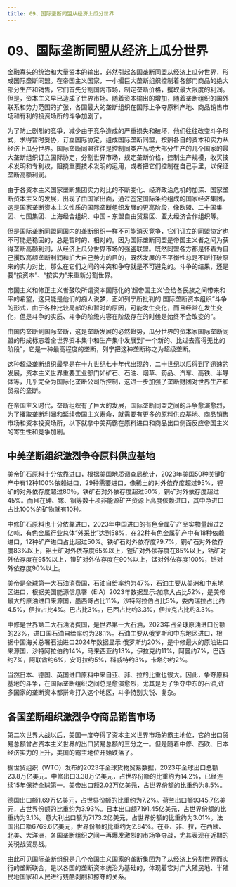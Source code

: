 ```yaml
---
title: 09、国际垄断同盟从经济上瓜分世界
---
```


# 09、国际垄断同盟从经济上瓜分世界
金融寡头的统治和大量资本的输出，必然引起各国垄断同盟从经济上瓜分世界，形成国际垄断同盟。在帝国主义国家，一小撮巨大垄断组织控制着各部门商品的绝大部分生产和销售，它们首先分割国内市场，制定垄断价格，攫取最大限度的利润。但是，资本主义早已造成了世界市场。随着资本输出的增加，随着垄断组织的国外联系和势力范围的扩张，各国最大的垄断组织在国际上争夺原料产地、商品销售市场和有利的投资场所的斗争加剧了。

为了防止剧烈的竞爭，减少由于竞争造成的严重损失和破坏，他们往往改变斗争形式，求得暂时妥协，订立国际协定，组成国际垄断同盟，按照各自的资本和实力从经济上瓜分世界。国际垄断同盟往往是控制同类产品绝大部分生产的几个国家的最大垄断组织订立国际协定，分割世界市场，规定垄断价格，控制生产规模，收买技术发明和专利权，阻挠重要技术发明的运用，或者把它们控制在自己手里，以保证垄断高额利润。

由于各资本主义国家垄断集团实力对比的不断变化、经济政治危机的加深、国家垄断资本主义的发展，出现了由国家出面，通过签定国际条约组成的国家经济集团，这是国家垄断资本主义性质的国际垄断组织发展的更高阶段，像欧盟、二十国集团、七国集团、上海经合组织、中国 - 东盟自由贸易区、亚太经济合作组织等。

但是国际垄断同盟同国内的垄断组织一样不可能消灭竞争，它们订立的同盟协定也不可能是稳固的，总是暂时的、相对的。因为国际垄断同盟是帝国主义者之间为获得垄断高额利润，从经济上瓜分世界市场的强盗联盟。既然同盟各方都是怀着为自己攫取高额垄断利润和扩大自己势力的目的，既然发展的不平衡性总是不断打破原来的实力对比，那么在它们之间的冲突和争夺就是不可避免的。斗争的结果，还是要“按资本”、“按实力”来重新分割世界。

帝国主义和修正主义者鼓吹所谓资本国际化的‘超帝国主义’会给各民族之间带来和平的希望，这只能是他们的痴人说梦，正如列宁所批判的:国际垄断资本组织“斗争的形式，由于各种比较局部的和暂时的原因，可能发生变化，而且经常在发生变化，但是斗争的实质、斗争的阶级内容在阶级存在的时候是始终不会改变的”。

由国内垄断到国际垄断，这是垄断发展的必然趋势，瓜分世界的资本家国际垄断同盟的形成标志着全世界资本集中和生产集中发展到“一个新的、比过去高得无比的阶段”，它是一种最高程度的垄断，列宁把这种垄断称之为超级垄断。

这种超级垄断组织最早是在十九世纪七十年代出现的，二十世纪以后得到了迅速的发展，资本主义世界重要工业部门如矿石、石油、烟草、药品、汽车、高铁、半导体等，几乎完全为国际化垄断公司所控制，这进一步加强了垄断财团对世界生产和贸易的垄断。

在帝国主义时代，垄断组织有了巨大的发展，国际垄断同盟之间的斗争愈演愈烈，为了攫取垄断利润和延续帝国主义寿命，就需要有更多的原料供应基地、商品销售市场和资本投资场所，以下就拿中美两霸在原料进口和商品出口侧面反应帝国主义的寄生性和竞争加剧。

## 中美垄断组织激烈争夺原料供应基地

美帝矿石原料十分依靠进口，根据美国地质调查局统计，2023年美国50种关键矿产中有12种100%依赖进口，29种需要进口，像稀土的对外依存度超过95%，锂矿的对外依存度超过80％，铁矿石对外依存度超过50%，铜矿对外依存度超过45%。而且在砷、镓、铟等数十项非能源矿产资源上高度依赖进口，其中净进口占比100%的矿物就有10种。

中修矿石原料也十分依靠进口，2023年中国进口的有色金属矿产品实物量超过2亿吨，有色金属行业总体“外采比”达到58%，在22种有色金属矿产中有18种依赖进口，12种矿产进口占比超过50%。铁矿石对外依存度79.7%，铜矿石对外依存度83%以上，铝土矿对外依存度65%以上，锂矿对外依存度在85%以上，钴矿对外依存度在95%以上，镍矿对外依存度在90%以上，锰对外依存度100%，锆对外依存度90%以上。

美帝是全球第一大石油消费国，石油自给率约为47%，石油主要从美洲和中东地区进口，根据美国能源信息署（EIA）2023年数据显示:加拿大占比52%，是美帝最大的原油进口来源国，墨西哥占比11%，沙特阿拉伯占比5%，委内瑞拉占比约4.5%，伊拉占比4%。巴占比3%。，巴西占比约3.3%，伊拉克占比约3.3%。

中修是世界第二大石油消费国，是世界第一大石油，2023年占全球原油进口份额的23%，进口国石油自给率约为28.1%。石油主要从俄罗斯和中东地区进口，根据中国海关总署石油进口2024年数据显示:俄罗斯约20%，是中修最大的原油进口来源国，沙特阿拉伯约14%，马来西亚约13%，伊拉克约11%，阿曼约7%，巴西约7%，阿联酋约6%，安哥拉约5%，科威特约3%，卡塔尔约2%。

当然日本、德国、英国进口原料中来自亚、非、拉的比重也很大。因此，争夺原料基地的斗争，在国际垄断组织之间总是愈演愈烈，尤其是为了争夺中东的石油,许多国家的垄断资本都拼命打入这个地区，斗争特别尖锐、复杂。

## 各国垄断组织激烈争夺商品销售市场

第二次世界大战以后，美国一度夺得了资本主义世界市场的霸主地位，它的出口贸易总额曾占资本主义世界的出口贸易总额的三分之一。但是随着中修、西欧、日本经济实力的上升，美国的霸主地位开始跌落了。

据世贸组织（WTO）发布的2023年全球货物贸易数据，2023年全球出口总额23.8万亿美元。中修出口3.38万亿美元，占世界份额的比重约为14.2%，已经连续15年保持全球第一。美帝出口额2.02万亿美元，占世界份额的比重约为8.5%。

德国出口额1.69万亿美元，占世界份额的比重约为7.2%。荷兰出口额9345.7亿美元，占世界份额的比重约为3.93%。日本出口额7191.45亿美元，占世界份额的比重约为3.1%。意大利出口额为7173.2亿美元，占世界份额的比重约为3.01%。法国出口额6769.6亿美元，世界份额的比重约为2.84%。在亚、非、拉，在西欧、北美、大洋洲，各国垄断组织之间一再爆发激烈的市场争夺战，尤其表现在近期的关税战贸易战。

由此可见国际垄断组织是几个帝国主义国家的垄断集团为了从经济上分割世界而实行的垄断联合，是以各国的垄断资本统治为基础的，体现着它对广大殖民地、半殖民地国家和人民进行残酷剥削和掠夺的关系。